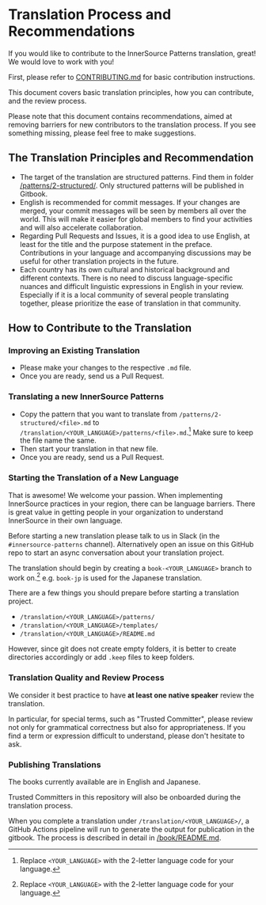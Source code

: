 # Translation Process and Recommendations

If you would like to contribute to the InnerSource Patterns translation, great! We would love to work with you!

First, please refer to [CONTRIBUTING.md](/CONTRIBUTING.md) for basic contribution instructions.

This document covers basic translation principles, how you can contribute, and the review process.

Please note that this document contains recommendations, aimed at removing barriers for new contributors to the translation process. If you see something missing, please feel free to make suggestions.

## The Translation Principles and Recommendation

- The target of the translation are structured patterns. Find them in folder [/patterns/2-structured/](../patterns/2-structured/). Only structured patterns will be published in Gitbook.
- English is recommended for commit messages. If your changes are merged, your commit messages will be seen by members all over the world. This will make it easier for global members to find your activities and will also accelerate collaboration.
- Regarding Pull Requests and Issues, it is a good idea to use English, at least for the title and the purpose statement in the preface. Contributions in your language and accompanying discussions may be useful for other translation projects in the future.
- Each country has its own cultural and historical background and different contexts. There is no need to discuss language-specific nuances and difficult linguistic expressions in English in your review. Especially if it is a local community of several people translating together, please prioritize the ease of translation in that community.

## How to Contribute to the Translation

### Improving an Existing Translation

- Please make your changes to the respective `.md` file.
- Once you are ready, send us a Pull Request.

### Translating a new InnerSource Patterns

- Copy the pattern that you want to translate from `/patterns/2-structured/<file>.md` to `/translation/<YOUR_LANGUAGE>/patterns/<file>.md`.[^1] Make sure to keep the file name the same.
- Then start your translation in that new file.
- Once you are ready, send us a Pull Request.

### Starting the Translation of a New Language

That is awesome! We welcome your passion. When implementing InnerSource practices in your region, there can be language barriers. There is great value in getting people in your organization to understand InnerSource in their own language.

Before starting a new translation please talk to us in Slack (in the `#innersource-patterns` channel). Alternatively open an issue on this GitHub repo to start an async conversation about your translation project.

The translation should begin by creating a `book-<YOUR_LANGUAGE>` branch to work on.[^1]
e.g. `book-jp` is used for the Japanese translation.

There are a few things you should prepare before starting a translation project.

- `/translation/<YOUR_LANGUAGE>/patterns/`
- `/translation/<YOUR_LANGUAGE>/templates/`
- `/translation/<YOUR_LANGUAGE>/README.md`

However, since git does not create empty folders, it is better to create directories accordingly or add `.keep` files to keep folders.

### Translation Quality and Review Process

We consider it best practice to have **at least one native speaker** review the translation.

In particular, for special terms, such as "Trusted Committer", please review not only for grammatical correctness but also for appropriateness. If you find a term or expression difficult to understand, please don't hesitate to ask.

### Publishing Translations

The books currently available are in English and Japanese.

Trusted Committers in this repository will also be onboarded during the translation process.

When you complete a translation under `/translation/<YOUR_LANGUAGE>/`, a GitHub Actions pipeline will run to generate the output for publication in the gitbook. The process is described in detail in [/book/README.md](/book/README.md).

[^1]: Replace `<YOUR_LANGUAGE>` with the 2-letter language code for your language.